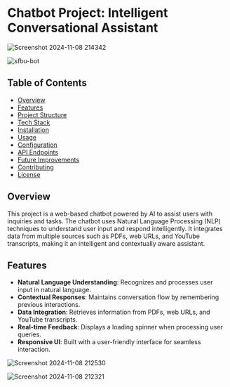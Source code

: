 # Chatbot Project: Intelligent Conversational Assistant

![Screenshot 2024-11-08 214342](https://github.com/user-attachments/assets/ee94d458-dfd9-4f8d-8dbe-fd08cf2269c6)

![sfbu-bot](https://github.com/user-attachments/assets/44cb6731-e298-42bd-a495-71c4334db44c)


## Table of Contents
- [Overview](#overview)
- [Features](#features)
- [Project Structure](#project-structure)
- [Tech Stack](#tech-stack)
- [Installation](#installation)
- [Usage](#usage)
- [Configuration](#configuration)
- [API Endpoints](#api-endpoints)
- [Future Improvements](#future-improvements)
- [Contributing](#contributing)
- [License](#license)

## Overview
This project is a web-based chatbot powered by AI to assist users with inquiries and tasks. The chatbot uses Natural Language Processing (NLP) techniques to understand user input and respond intelligently. It integrates data from multiple sources such as PDFs, web URLs, and YouTube transcripts, making it an intelligent and contextually aware assistant.

## Features
- **Natural Language Understanding**: Recognizes and processes user input in natural language.
- **Contextual Responses**: Maintains conversation flow by remembering previous interactions.
- **Data Integration**: Retrieves information from PDFs, web URLs, and YouTube transcripts.
- **Real-time Feedback**: Displays a loading spinner when processing user queries.
- **Responsive UI**: Built with a user-friendly interface for seamless interaction.



![Screenshot 2024-11-08 212530](https://github.com/user-attachments/assets/275ed0aa-2d8d-490c-9bd3-992af7f84fc4)

![Screenshot 2024-11-08 212321](https://github.com/user-attachments/assets/4d86e32f-e097-4708-b206-54233058c2e4)

